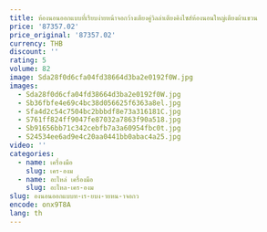 ```yaml
---
title: ห้องนอนออกแบบที่เรียบง่ายหน้าจอกว้างเตียงคู่วิลล่าเตียงคิงไซส์ห้องนอนใหญ่เตียงผ้าแขวน
price: '87357.02'
price_original: '87357.02'
currency: THB
discount: ''
rating: 5
volume: 82
image: Sda28f0d6cfa04fd38664d3ba2e0192f0W.jpg
images:
  - Sda28f0d6cfa04fd38664d3ba2e0192f0W.jpg
  - Sb36fbfe4e69c4bc38d056625f6363a8el.jpg
  - Sfa4d2c54c7504bc2bbbdf8e73a316181C.jpg
  - S761ff824ff9047fe87032a7863f90a518.jpg
  - Sb91656bb71c342cebfb7a3a60954fbc0t.jpg
  - S24534ee6ad9e4c20aa0441bb0abac4a25.jpg
video: ''
categories:
  - name: เครื่องมือ
    slug: เคร-องม
  - name: อะไหล่ เครื่องมือ
    slug: อะไหล-เคร-องม
slug: องนอนออกแบบท-เร-ยบง-ายหน-าจอกว
encode: onx9T8A
lang: th
---
```

  